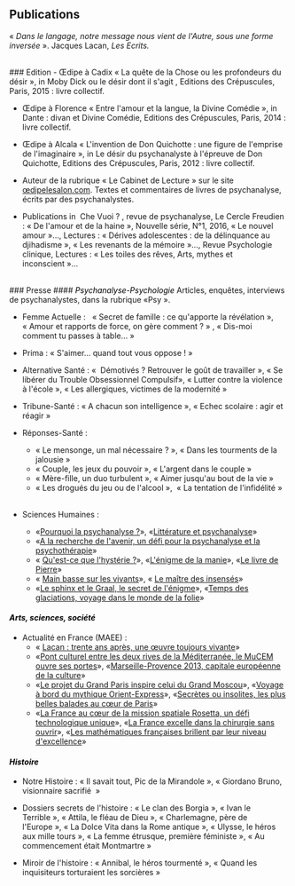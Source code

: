 ## Publications 

 « *Dans le langage, notre message nous vient de l'Autre, sous une forme inversée* ». Jacques Lacan, *Les Ecrits.*
 
<br/>
### Edition
- Œdipe à Cadix
« La quête de la Chose ou les profondeurs du désir », in Moby Dick ou le désir dont il s'agit ,  Editions des Crépuscules, Paris, 2015 : livre collectif.

- Œdipe à Florence
« Entre l'amour et la langue, la Divine Comédie », in Dante : divan et Divine Comédie, Editions des Crépuscules, Paris, 2014 : livre collectif.

- Œdipe à Alcala
« L'invention de Don Quichotte : une figure de l'emprise de l'imaginaire », in Le désir du psychanalyste à l'épreuve de Don Quichotte, Editions des Crépuscules, Paris, 2012 : livre collectif.

- Auteur de la rubrique « Le Cabinet de Lecture »  sur le site [œdipelesalon.com](http://www.oedipelesalon.com/cabinet/d_arpin_1216.html). Textes et commentaires de livres de psychanalyse, écrits par des psychanalystes.

- Publications  in  Che Vuoi ? , revue de psychanalyse, Le Cercle Freudien : « De l'amour et de  la haine », Nouvelle série, N°1,  2016, « Le nouvel amour »…, Lectures : « Dérives adolescentes : de la délinquance au djihadisme », « Les revenants de la mémoire »…, Revue Psychologie clinique, Lectures :  « Les toiles des rêves, Arts, mythes et inconscient »…

<br/>
### Presse
#### <FONT color="black"> <I> Psychanalyse-Psychologie </I> </FONT>
Articles, enquêtes, interviews de psychanalystes, dans la rubrique «Psy ». 
 
- Femme Actuelle :  
« Secret de famille : ce qu'apporte la révélation », « Amour et rapports de force, on gère comment ? » , « Dis-moi comment tu passes à table… »

- Prima : 
« S'aimer… quand tout vous oppose ! »

- Alternative Santé : 
«  Démotivés ? Retrouver le goût de travailler », « Se libérer du Trouble Obsessionnel Compulsif», « Lutter contre la violence à l'école », « Les allergiques, victimes de la modernité »

- Tribune-Santé : 
« A chacun son intelligence », « Echec scolaire : agir et réagir »

- Réponses-Santé : 
  * « Le mensonge, un mal nécessaire ? », « Dans les tourments de la jalousie »
  * « Couple, les jeux du pouvoir », « L'argent dans le  couple »
  * « Mère-fille, un duo turbulent », « Aimer jusqu'au bout de la vie »
  * « Les drogués du jeu ou de l'alcool »,  « La tentation de l'infidélité »   
  <br>
  
- Sciences Humaines :   
  * «[Pourquoi la psychanalyse ?](https://www.scienceshumaines.com/pourquoi-la-psychanalyse_fr_116.html)», «[Littérature et psychanalyse](https://www.scienceshumaines.com/litterature-et-psychanalyse_fr_10664.html)»
  * «[A la recherche de l'avenir, un défi pour la psychanalyse et la psychothérapie](https://www.scienceshumaines.com/a-la-recherche-de-l-avenir-un-defi-pour-la-psychanalyse-et-la-psychotherapie_fr_201.html )»
  * « [Qu'est-ce que l'hystérie ?](https://www.scienceshumaines.com/qu-est-ce-que-l-hysterie_fr_26714.html)», «[L'énigme de la manie](https://www.scienceshumaines.com/l-enigme-de-la-manie_fr_26713.html)», «[Le livre de Pierre](https://www.scienceshumaines.com/le-livre-de-pierre_fr_10824.html)»
  * « [Main basse sur les vivants](http://www.scienceshumaines.com/main-basse-sur-les-vivants_fr_315.html)», 
« [Le maître des insensés](http://www.scienceshumaines.com/le-maitre-des-insenses_fr_10208.html)»
  * «[Le sphinx et le Graal, le secret de l'énigme](https://www.scienceshumaines.com/le-sphinx-et-le-graal-le-secret-de-l-enigme_fr_10972.html)», «[Temps des glaciations, voyage dans le monde de la folie](https://www.scienceshumaines.com/temps-des-glaciations-voyage-dans-le-monde-de-la-folie_fr_540.html)»


#### <FONT color="black"> <I> Arts, sciences, société </I> </FONT>

- Actualité en France (MAEE) : 
  * « [Lacan : trente ans après, une œuvre toujours vivante](http://www.ambafrance-kh.org/Lacan-trente-ans-apres-une-oeuvre)»
  * «[Pont culturel entre les deux rives de la Méditerranée, le MuCEM ouvre ses portes](http://www.ambafrance-kr.org/Actualite-en-France,2121)», «[Marseille-Provence 2013, capitale européenne de la culture](http://www.ambafrance-pl.org/Marseille-Provence-2013-capitale)»
  * «[Le projet du Grand Paris inspire celui du Grand Moscou](http://www.ambafrance-kr.org/Actualite-en-France,1856)», «[Voyage à bord du mythique Orient-Express](http://www.france-taipei.org/Voyage-a-bord-du-mythique-Orient)», «[Secrètes ou insolites, les plus belles balades au cœur de Paris](http://www.ambafrance-nl.org/Secretes-ou-insolites-les-plus)»
  * «[La France au cœur de la mission spatiale Rosetta, un défi technologique unique](http://www.ambafrance-cr.org/La-France-au-coeur-de-la-mission)», «[La France excelle dans la chirurgie sans ouvrir](http://www.ambafrance-am.org/La-France-excelle-dans-la-chirurgie-sans-ouvrir)», «[Les mathématiques françaises brillent par leur niveau d'excellence](http://www.ambafrance-nl.org/Les-mathematiques-francaises)»
  
  
#### <FONT color="black"> <I> Histoire </I> </FONT>

- Notre Histoire : 
« Il savait tout, Pic de la Mirandole », « Giordano Bruno, visionnaire sacrifié  »

- Dossiers secrets de l'histoire : 
« Le clan des Borgia », « Ivan le Terrible », « Attila, le fléau de Dieu », « Charlemagne, père de l'Europe », « La Dolce Vita dans la Rome antique », « Ulysse, le héros aux mille tours », « La femme étrusque, première féministe », « Au commencement était Montmartre »

- Miroir de l'histoire : 
« Annibal, le héros tourmenté », « Quand les inquisiteurs torturaient les sorcières »












